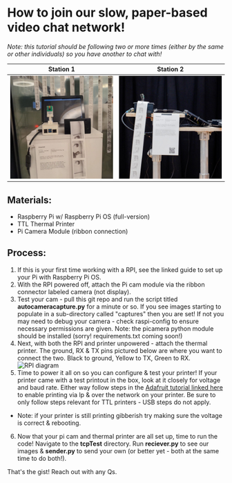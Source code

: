 # How to join our slow, paper-based video chat network!
*Note: this tutorial should be following two or more times (either by the same or other individuals) so you have another to chat with!*

Station 1                           |  Station 2
:----------------------------------:|:----------------------------------:
| ![station 1](images/station1.png) | ![station 2](images/station2.png) |


## Materials:
- Raspberry Pi w/ Raspberry Pi OS (full-version) 
- TTL Thermal Printer 
- Pi Camera Module (ribbon connection)

## Process:
1. If this is your first time working with a RPI, see the linked guide to set up your Pi with Raspberry Pi OS.
2. With the RPI powered off, attach the Pi cam module via the ribbon connector labeled camera (not display).
3. Test your cam - pull this git repo and run the script titled **autocameracapture.py** for a minute or so. If you see images starting to populate in a sub-directory called "captures" then you are set! If not you may need to debug your camera - check raspi-config to ensure necessary permissions are given. Note: the picamera python module should be installed (sorry! requirements.txt coming soon!)
4. Next, with both the RPI and printer unpowered - attach the thermal printer. The ground, RX & TX pins pictured below are where you want to connect the two. Black to ground, Yellow to TX, Green to RX.
    ![RPI diagram](https://cdn.sparkfun.com/assets/learn_tutorials/1/5/9/5/GPIO.png)
5. Time to power it all on so you can configure & test your printer! If your printer came with a test printout in the box, look at it closely for voltage and baud rate. Either way follow steps in the [Adafruit tutorial linked here](https://learn.adafruit.com/networked-thermal-printer-using-cups-and-raspberry-pi/connect-and-configure-printer) to enable printing via lp & over the network on your printer. Be sure to only follow steps relevant for TTL printers - USB steps do not apply.
  - Note: if your printer is still printing gibberish try making sure the voltage is correct & rebooting.
6. Now that your pi cam and thermal printer are all set up, time to run the code! Navigate to the **tcpTest** directory. Run **reciever.py** to see our images & **sender.py** to send your own (or better yet - both at the same time to do both!).

That's the gist! Reach out with any Qs.
